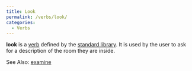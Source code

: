 ```yaml
---
title: Look
permalink: /verbs/look/
categories: 
  - Verbs
---
```


**look** is a [verb](/declarations/verb/) defined by the
[standard library](/library/). It is used by the user to ask for
a description of the room they are inside.

See Also: [examine](/verbs/examine/)
